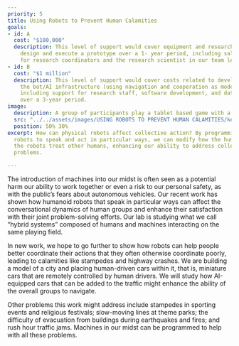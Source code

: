 ```yaml
---
priority: 5
title: Using Robots to Prevent Human Calamities
goals:
- id: A
  cost: "$180,000"
  description: This level of support would cover equipment and research support to
    design and execute a prototype over a 1- year period, including salary support
    for research coordinators and the research scientist in our team leading the work.
- id: B
  cost: "$1 million"
  description: This level of support would cover costs related to developing and testing
    the bot/AI infrastructure (using navigation and cooperation as model systems),
    including support for research staff, software development, and data analysis
    over a 3-year period.
image:
  description: A group of participants play a tablet based game with a physical robot.
  src: "../../assets/images/USING ROBOTS TO PREVENT HUMAN CALAMITIES/kevin-marcus-robot-close.jpg"
  position: 50% 30%
excerpt: How can physical robots affect collective action? By programming humanoid
  robots to speak and act in particular ways, we can modify how the humans observing
  the robots treat other humans, enhancing our ability to address collective action
  problems.

---
```


The introduction of machines into our midst is often seen as a potential harm our ability to work together or even a risk to our personal safety, as with the public’s fears about autonomous vehicles.  Our recent work has shown how humanoid robots that speak in particular ways can affect the conversational dynamics of human groups and enhance their satisfaction with their joint problem-solving efforts. Our lab is studying what we call “hybrid systems” composed of humans and machines interacting on the same playing field.

In new work, we hope to go further to show how robots can help people better coordinate their actions that they often otherwise coordinate poorly, leading to calamities like stampedes and highway crashes. We are building a model of a city and placing human-driven cars within it, that is, miniature cars that are remotely controlled by human drivers. We will study how AI-equipped cars that can be added to the traffic might enhance the ability of the overall groups to navigate.

Other problems this work might address include stampedes in sporting events and religious festivals; slow-moving lines at theme parks; the difficulty of evacuation from buildings during earthquakes and fires; and rush hour traffic jams. Machines in our midst can be programmed to help with all these problems.